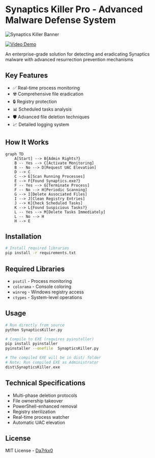 # Synaptics Killer Pro - Advanced Malware Defense System

![Synaptics Killer Banner](https://placehold.co/800x200/000000/FFFFFF/png?text=Synaptics+Killer+Pro%0ANext-Gen+Enterprise+Defense+System&font=roboto)

[![Video Demo](https://placehold.co/600x400/1a1a1a/FFFFFF/png?text=Video+Demo%0AClick+to+Watch&font=roboto)](https://example.com/demo-video)

An enterprise-grade solution for detecting and eradicating Synaptics malware with advanced resurrection prevention mechanisms

## Key Features
- ✅ Real-time process monitoring  
- ☢️ Comprehensive file eradication  
- 🔒 Registry protection  
- 📊 Scheduled tasks analysis  
- 🛡️ Advanced file deletion techniques  
- 📈 Detailed logging system

## How It Works
```mermaid
graph TD
    A[Start] --> B{Admin Rights?}
    B -- Yes --> C[Activate Monitoring]
    B -- No --> D[Request UAC Elevation]
    D --> C
    C --> E[Scan Running Processes]
    E --> F{Found Synaptics.exe?}
    F -- Yes --> G[Terminate Process]
    F -- No --> H[Periodic Scanning]
    G --> I[Delete Associated Files]
    I --> J[Clean Registry Entries]
    J --> K[Check Scheduled Tasks]
    K --> L{Found Suspicious Tasks?}
    L -- Yes --> M[Delete Tasks Immediately]
    L -- No --> H
    H --> E
```

## Installation
```bash
# Install required libraries
pip install -r requirements.txt
```

## Required Libraries
- `psutil` - Process monitoring  
- `colorama` - Console coloring  
- `winreg` - Windows registry access  
- `ctypes` - System-level operations

## Usage
```bash
# Run directly from source
python SynapticsKiller.py

# Compile to EXE (requires pyinstaller)
pip install pyinstaller
pyinstaller --onefile  SynapticsKiller.py

# The compiled EXE will be in dist/ folder
# Note: Run compiled EXE as Administrator
dist\SynapticsKiller.exe
```

## Technical Specifications
- Multi-phase deletion protocols
- File ownership takeover
- PowerShell-enhanced removal
- Registry sterilization
- Real-time process watcher
- Automatic UAC elevation

## License
MIT License - [Da7rkx0](https://github.com/Da7rkx0)
